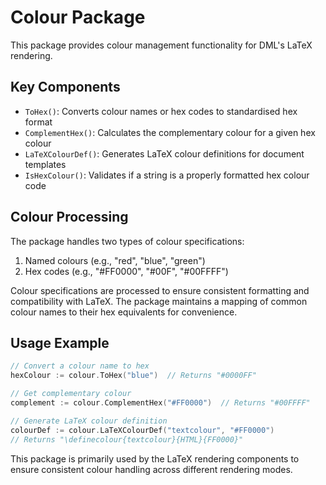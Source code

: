 # Colour Package

This package provides colour management functionality for DML's LaTeX rendering.

## Key Components

- `ToHex()`: Converts colour names or hex codes to standardised hex format
- `ComplementHex()`: Calculates the complementary colour for a given hex colour
- `LaTeXColourDef()`: Generates LaTeX colour definitions for document templates
- `IsHexColour()`: Validates if a string is a properly formatted hex colour code

## Colour Processing

The package handles two types of colour specifications:
1. Named colours (e.g., "red", "blue", "green")
2. Hex codes (e.g., "#FF0000", "#00F", "#00FFFF")

Colour specifications are processed to ensure consistent formatting and compatibility with LaTeX. The package maintains a mapping of common colour names to their hex equivalents for convenience.

## Usage Example

```go
// Convert a colour name to hex
hexColour := colour.ToHex("blue")  // Returns "#0000FF"

// Get complementary colour
complement := colour.ComplementHex("#FF0000")  // Returns "#00FFFF"

// Generate LaTeX colour definition
colourDef := colour.LaTeXColourDef("textcolour", "#FF0000")
// Returns "\definecolour{textcolour}{HTML}{FF0000}"
```

This package is primarily used by the LaTeX rendering components to ensure consistent colour handling across different rendering modes.
